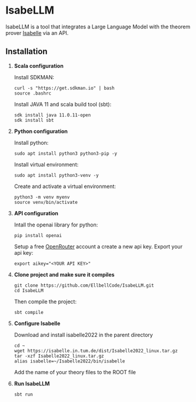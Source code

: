 # IsabeLLM
IsabeLLM is a tool that integrates a Large Language Model with the theorem prover [Isabelle](https://isabelle.in.tum.de) via an API.


## Installation
1. **Scala configuration**
   
    Install SDKMAN:
    ```shell
    curl -s "https://get.sdkman.io" | bash
    source .bashrc
    ```
    Install JAVA 11 and scala build tool (sbt):
    ```shell
    sdk install java 11.0.11-open
    sdk install sbt
    ```
2. **Python configuration**

   Install python:
   ```shell
   sudo apt install python3 python3-pip -y
   ```
   Install virtual environment:
   ```shell
   sudo apt install python3-venv -y
   ```
   Create and activate a virtual environment:
   ```shell
   python3 -m venv myenv
   source venv/bin/activate
   ```
3. **API configuration**

   Intall the openai library for python:
   ```shell
   pip install openai
   ```
   Setup a free [OpenRouter](https://openrouter.ai) account a create a new api key.
   Export your api key:
   ```shell
   export aikey="<YOUR API KEY>"
   ```
   
4. **Clone project and make sure it compiles**

    ```shell
    git clone https://github.com/EllbellCode/IsabeLLM.git
    cd IsabeLLM
    ```

    Then compile the project:
    ```shell
    sbt compile
    ```
   
5. **Configure Isabelle**

    Download and install isabelle2022 in the parent directory
    ```shell
    cd ~
    wget https://isabelle.in.tum.de/dist/Isabelle2022_linux.tar.gz
    tar -xzf Isabelle2022_linux.tar.gz
    alias isabelle=~/Isabelle2022/bin/isabelle
    ```
    Add the name of your theory files to the ROOT file

6. **Run IsabeLLM**

   ```shell
   sbt run
   ```

